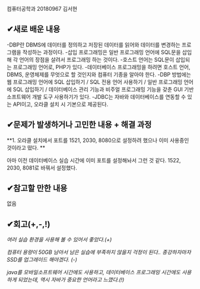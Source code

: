 컴퓨터공학과 20180967 김서현
##  &#10004;새로 배운 내용
-DBP란 DBMS에 데이터를 정의하고 저장된 데이터를 읽어와 데이터를 변경하는 프로그램을 작성하는 과정이다.
-삽입 프로그래밍은 일반 프로그래밍 언어에 SQL문을 삽입해 각 언어의 장점을 살려서 프로그래밍 하는 것이다.
-호스트 언어는 SQL문이 삽입되는 프로그래밍 언어로, PHP가 있다.
-데이터베이스 프로그래밍을 하려면 호스트 언어, DBMS, 운영체제를 무엇으로 할 것인지와 컴퓨터 기종을 알아야 한다.
-DBP 방법에는 웹 프로그래밍 언어에 SQL 삽입하기 / SQL 전용 언어 사용하기 / 일반 프로그래밍 언어에 SQL 삽입하기 / 
데이터베이스 관리 기능과 비주얼 프로그래밍 기능을 갖춘 GUI 기반 소프트웨어 개발 도구 사용하기가 있다.
-JDBC는 자바와 데이터베이스를 연동할 수 있는 API이고, 오라클 설치 시 기본으로 제공된다.

##  &#10004;문제가 발생하거나 고민한 내용 + 해결 과정
**1. 오라클 설치에서 포트를 1521, 2030, 8080으로 설정하려 했으나 이미 사용중인 것이라고 떴다.  **

아마 이전 데이터베이스 실습 시간에 이미 포트를 설정해놔서 그런 것 같다.
1522, 2030, 8081로 바꿔서 설정했다.


##  &#10004;참고할 만한 내용

없음

##  &#10004;회고(+,-,!)
*여러 실습 환경을 사용해 볼 수 있어서 좋았다.(+)*

*컴퓨터 용량이 50GB 남아서 남은 실습에 부족하지 않을지 걱정이 된다.. 종강하자마자 SSD를 업그레이드 해야겠다. (-)*

*java를 모바일소프트웨어 시간에도 사용하고, 데이터베이스 프로그래밍 시간에도 사용하게 되었는데, 역시 자바가 중요한 언어라고 느꼈다.(!)*
